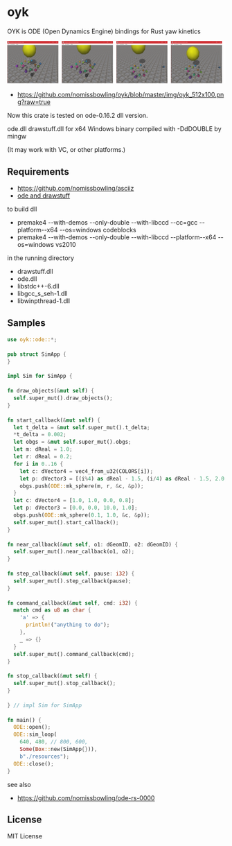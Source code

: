 oyk
===

OYK is ODE (Open Dynamics Engine) bindings for Rust yaw kinetics


[oyk_512x100]: https://github.com/nomissbowling/oyk/blob/master/img/oyk_512x100.png?raw=true
![ODE][oyk_512x100]
 * https://github.com/nomissbowling/oyk/blob/master/img/oyk_512x100.png?raw=true

Now this crate is tested on ode-0.16.2 dll version.

ode.dll drawstuff.dll for x64 Windows binary compiled with -DdDOUBLE by mingw

(It may work with VC, or other platforms.)


Requirements
------------

- [ https://github.com/nomissbowling/asciiz ]( https://github.com/nomissbowling/asciiz )
- [ ode and drawstuff ]( https://ode.org/ )

to build dll

- premake4 --with-demos --only-double --with-libccd --cc=gcc --platform--x64 --os=windows codeblocks
- premake4 --with-demos --only-double --with-libccd --platform--x64 --os=windows vs2010

in the running directory

- drawstuff.dll
- ode.dll
- libstdc++-6.dll
- libgcc_s_seh-1.dll
- libwinpthread-1.dll


Samples
-------

```rust
use oyk::ode::*;

pub struct SimApp {
}

impl Sim for SimApp {

fn draw_objects(&mut self) {
  self.super_mut().draw_objects();
}

fn start_callback(&mut self) {
  let t_delta = &mut self.super_mut().t_delta;
  *t_delta = 0.002;
  let obgs = &mut self.super_mut().obgs;
  let m: dReal = 1.0;
  let r: dReal = 0.2;
  for i in 0..16 {
    let c: dVector4 = vec4_from_u32(COLORS[i]);
    let p: dVector3 = [(i%4) as dReal - 1.5, (i/4) as dReal - 1.5, 2.0, 1.0];
    obgs.push(ODE::mk_sphere(m, r, &c, &p));
  }
  let c: dVector4 = [1.0, 1.0, 0.0, 0.8];
  let p: dVector3 = [0.0, 0.0, 10.0, 1.0];
  obgs.push(ODE::mk_sphere(0.1, 1.0, &c, &p));
  self.super_mut().start_callback();
}

fn near_callback(&mut self, o1: dGeomID, o2: dGeomID) {
  self.super_mut().near_callback(o1, o2);
}

fn step_callback(&mut self, pause: i32) {
  self.super_mut().step_callback(pause);
}

fn command_callback(&mut self, cmd: i32) {
  match cmd as u8 as char {
    'a' => {
      println!("anything to do");
    },
    _ => {}
  }
  self.super_mut().command_callback(cmd);
}

fn stop_callback(&mut self) {
  self.super_mut().stop_callback();
}

} // impl Sim for SimApp

fn main() {
  ODE::open();
  ODE::sim_loop(
    640, 480, // 800, 600,
    Some(Box::new(SimApp{})),
    b"./resources");
  ODE::close();
}
```


see also

- [ https://github.com/nomissbowling/ode-rs-0000 ]( https://github.com/nomissbowling/ode-rs-0000 )


License
-------

MIT License

